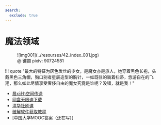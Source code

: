 ```yaml
---
search:
  exclude: true
---
```


# 魔法领域

<figure markdown="span">
![img001](../resourses/42_index_001.jpg)
<figcaption>@ 键摄 pixiv: 90724581</figcaption>
</figure>
!!! quote "最大的特征为灰色发丝的少女，是魔女亦是旅人，她穿着黑色长袍，头戴黑色三角帽，胸口别者星辰造型的胸针，一如既往的骑着扫帚，悠游自在的飞翔，那么如此尽情享受奢侈自由的魔女究竟是谁呢？没错，就是我！"

- [晨x计h空间传送](https://dwzs.net)
- [网盘无限速下载](https://cqu-openlib.cn/42/%E7%BD%91%E7%9B%98%E6%97%A0%E9%99%90%E9%80%9F%E4%B8%8B%E8%BD%BD/)
- [清华社刷课](https://cqu-openlib.cn/42/%E6%B8%85%E5%8D%8E%E7%A4%BE%E5%88%B7%E8%AF%BE/)
- [破解软件获取教程](https://cqu-openlib.cn/42/%E7%A0%B4%E8%A7%A3%E8%BD%AF%E4%BB%B6%E8%8E%B7%E5%8F%96%E6%95%99%E7%A8%8B/)
- [中国大学MOOC答案（还在写）]